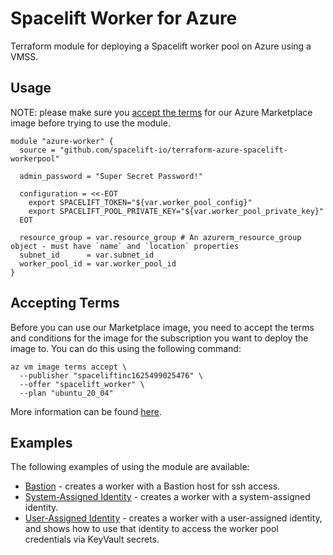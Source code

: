 # Spacelift Worker for Azure

Terraform module for deploying a Spacelift worker pool on Azure using a VMSS.

## Usage

NOTE: please make sure you [accept the terms](#accepting-terms) for our Azure Marketplace
image before trying to use the module.

```hcl
module "azure-worker" {
  source = "github.com/spacelift-io/terraform-azure-spacelift-workerpool"

  admin_password = "Super Secret Password!"

  configuration = <<-EOT
    export SPACELIFT_TOKEN="${var.worker_pool_config}"
    export SPACELIFT_POOL_PRIVATE_KEY="${var.worker_pool_private_key}"
  EOT

  resource_group = var.resource_group # An azurerm_resource_group object - must have `name` and `location` properties
  subnet_id      = var.subnet_id
  worker_pool_id = var.worker_pool_id
}
```

## Accepting Terms

Before you can use our Marketplace image, you need to accept the terms and conditions for the
image for the subscription you want to deploy the image to. You can do this using the following
command:

```shell
az vm image terms accept \
  --publisher "spaceliftinc1625499025476" \
  --offer "spacelift_worker" \
  --plan "ubuntu_20_04"
```

More information can be found [here](https://go.microsoft.com/fwlink/?linkid=2110637).

## Examples

The following examples of using the module are available:

- [Bastion](./examples/bastion/README.md) - creates a worker with a Bastion host for ssh access.
- [System-Assigned Identity](./examples/system-assigned-identity/README.md) - creates a worker
  with a system-assigned identity.
- [User-Assigned Identity](./examples/user-assigned-identity/README.md) - creates a worker with
  a user-assigned identity, and shows how to use that identity to access the worker pool credentials
  via KeyVault secrets.
